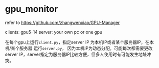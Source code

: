 # gpu_monitor
refer to https://github.com/zhangwenxiao/GPU-Manager

clients: gpu5-14
server: your own pc or one gpu

在每个gpu上运行`client.py`，指定server IP 为本机IP或者某个服务器IP，在本机/某个服务器 运行`server.py`，
因为本机IP为动态分配，可能每次都需要更改server IP，server指定为服务器IP比较方便，但多人使用时有可能发生地址冲突。